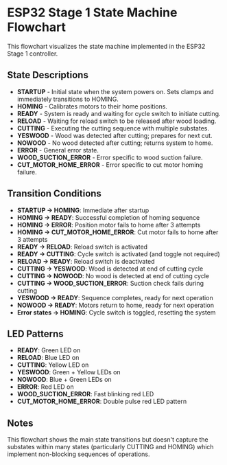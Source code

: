 # ESP32 Stage 1 State Machine Flowchart

This flowchart visualizes the state machine implemented in the ESP32 Stage 1 controller. 

## State Descriptions

- **STARTUP** - Initial state when the system powers on. Sets clamps and immediately transitions to HOMING.
- **HOMING** - Calibrates motors to their home positions.
- **READY** - System is ready and waiting for cycle switch to initiate cutting.
- **RELOAD** - Waiting for reload switch to be released after wood loading.
- **CUTTING** - Executing the cutting sequence with multiple substates.
- **YESWOOD** - Wood was detected after cutting; prepares for next cut.
- **NOWOOD** - No wood detected after cutting; returns system to home.
- **ERROR** - General error state.
- **WOOD_SUCTION_ERROR** - Error specific to wood suction failure.
- **CUT_MOTOR_HOME_ERROR** - Error specific to cut motor homing failure.

## Transition Conditions

- **STARTUP → HOMING**: Immediate after startup
- **HOMING → READY**: Successful completion of homing sequence
- **HOMING → ERROR**: Position motor fails to home after 3 attempts
- **HOMING → CUT_MOTOR_HOME_ERROR**: Cut motor fails to home after 3 attempts
- **READY → RELOAD**: Reload switch is activated
- **READY → CUTTING**: Cycle switch is activated (and toggle not required)
- **RELOAD → READY**: Reload switch is deactivated
- **CUTTING → YESWOOD**: Wood is detected at end of cutting cycle
- **CUTTING → NOWOOD**: No wood is detected at end of cutting cycle
- **CUTTING → WOOD_SUCTION_ERROR**: Suction check fails during cutting
- **YESWOOD → READY**: Sequence completes, ready for next operation
- **NOWOOD → READY**: Motors return to home, ready for next operation
- **Error states → HOMING**: Cycle switch is toggled, resetting the system

## LED Patterns

- **READY**: Green LED on
- **RELOAD**: Blue LED on
- **CUTTING**: Yellow LED on
- **YESWOOD**: Green + Yellow LEDs on
- **NOWOOD**: Blue + Green LEDs on
- **ERROR**: Red LED on
- **WOOD_SUCTION_ERROR**: Fast blinking red LED
- **CUT_MOTOR_HOME_ERROR**: Double pulse red LED pattern

## Notes

This flowchart shows the main state transitions but doesn't capture the substates within many states (particularly CUTTING and HOMING) which implement non-blocking sequences of operations. 